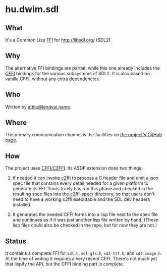 # hu.dwim.sdl

## What

It's a Common Lisp [FFI](https://en.wikipedia.org/wiki/Foreign_function_interface)
for http://libsdl.org/ (SDL2).

## Why

The alternative FFI bindings are partial, while this one already includes the
[CFFI](https://github.com/cffi/cffi) bindings for the various subsystems
of SDL2. It is also based on vanilla CFFI, without any extra dependencies.

## Who

Written by [attila@lendvai.name](mailto:attila@lendvai.name).

## Where

The primary communication channel is the facilities on
[the project's GitHub page](https://github.com/attila-lendvai/hu.dwim.sdl).

## How

The project uses [CFFI/C2FFI](https://github.com/cffi/cffi).
Its ASDF extension does two things:

1. If needed it can invoke [c2ffi](https://github.com/rpav/c2ffi) to process a C header file
and emit a json spec file that contains every detail needed for a given platform
to generate its FFI. Yours truely has run this phase and checked in the
resulting spec files into the [c2ffi-spec/](c2ffi-spec/) directory, so that
users don't need to have a working c2ffi executable and the SDL dev headers
installed.

2. It generates the needed CFFI forms into a lisp file next to the spec file
and continues as if it was just another lisp file written by hand. (These lisp files
could also be checked in the repo, but for now they are not.)

## Status

It contains a complete FFI for ```sdl.h```, ```sdl-gfx.h```, ```sdl-ttf.h```, and ```sdl-image.h```.
At the time of writing it requires a very recent CFFI.
There's not much yet that lispify the API, but the CFFI binding part is complete.
